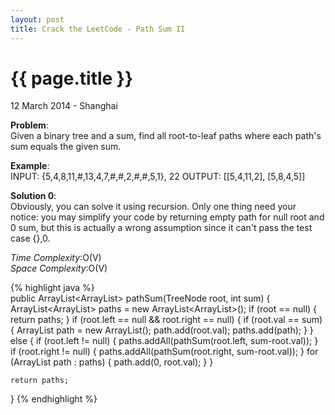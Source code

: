 ```yaml
---
layout: post
title: Crack the LeetCode - Path Sum II
---
```


{{ page.title }}
================

<p class="meta">12 March 2014 - Shanghai </p>

**Problem**:   
Given a binary tree and a sum, find all root-to-leaf paths where each path's sum equals the given sum.

**Example**:   
INPUT: {5,4,8,11,#,13,4,7,#,#,2,#,#,5,1}, 22
OUTPUT: [[5,4,11,2], [5,8,4,5]]

**Solution 0**:  
Obviously, you can solve it using recursion. Only one thing need your notice: you may simplify your code by returning empty path for null root and 0 sum, but this is actually a wrong assumption since it can't pass the test case {},0.

*Time Complexity*:O(V)  
*Space Complexity*:O(V)  

{% highlight java %}  
public ArrayList<ArrayList<Integer>> pathSum(TreeNode root, int sum) {
    ArrayList<ArrayList<Integer>> paths = new ArrayList<ArrayList<Integer>>();
    if (root == null) {
        return paths;
    }
    if (root.left == null && root.right == null) {
        if (root.val == sum) {
            ArrayList<Integer> path = new ArrayList<Integer>();
            path.add(root.val);
            paths.add(path);
        }
    } else {
        if (root.left != null) {
            paths.addAll(pathSum(root.left, sum-root.val));
        }
        if (root.right != null) {
            paths.addAll(pathSum(root.right, sum-root.val));
        }
        for (ArrayList<Integer> path : paths) {
            path.add(0, root.val);
        }
    }

    return paths;
}
{% endhighlight %}
